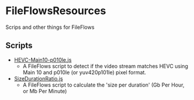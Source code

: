 # FileFlowsResources
Scrips and other things for FileFlows

## Scripts
* [HEVC-Main10-p010le.js](scripts/HEVC-Main10-p010le.js)
  - A FileFlows script to detect if the video stream matches HEVC using Main 10 and p010le (or yuv420p101le) pixel format.
* [SizeDurationRatio.js](scripts/SizeDurationRatio.js)
  - A FileFlows script to calculate the 'size per duration' (Gb Per Hour, or Mb Per Minute)
